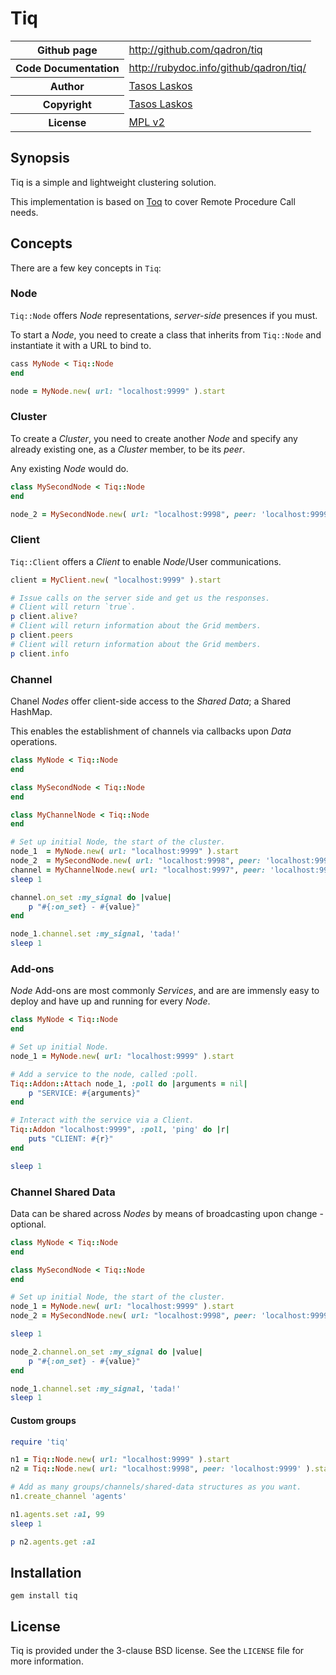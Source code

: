 # Tiq

<table>
    <tr>
        <th>Github page</th>
        <td><a href="http://github.com/qadron/tiq">http://github.com/qadron/tiq</a></td>
     </tr>
    <tr>
        <th>Code Documentation</th>
        <td><a href="http://rubydoc.info/github/qadron/tiq/">http://rubydoc.info/github/qadron/tiq/</a></td>
    </tr>
    <tr>
       <th>Author</th>
       <td><a href="mailto:tasos.laskos@gmail.com">Tasos Laskos</a></td>
    </tr>
    <tr>
        <th>Copyright</th>
        <td><a href="mailto:tasos.laskos@gmail.com">Tasos Laskos</a></td>
    </tr>
    <tr>
        <th>License</th>
        <td><a href="file.LICENSE.html">MPL v2</a></td>
    </tr>
</table>

## Synopsis

Tiq is a simple and lightweight clustering solution.

This implementation is based on [Toq](https://github.com/qadron/toq) to cover Remote Procedure Call needs.

## Concepts

There are a few key concepts in `Tiq`:

### Node

`Tiq::Node` offers _Node_ representations, _server-side_ presences if you must.

To start a _Node_, you need to create a class that inherits from `Tiq::Node`
and instantiate it with a URL to bind to.

```ruby
cass MyNode < Tiq::Node
end

node = MyNode.new( url: "localhost:9999" ).start
```

### Cluster

To create a _Cluster_, you need to create another _Node_ and specify any already
existing one, as a _Cluster_ member, to be its _peer_.

Any existing _Node_ would do.

```ruby
class MySecondNode < Tiq::Node
end

node_2 = MySecondNode.new( url: "localhost:9998", peer: 'localhost:9999' ).start
```

### Client

`Tiq::Client` offers a _Client_ to enable _Node_/User communications.

```ruby
client = MyClient.new( "localhost:9999" ).start

# Issue calls on the server side and get us the responses.
# Client will return `true`.
p client.alive?
# Client will return information about the Grid members.
p client.peers
# Client will return information about the Grid members.
p client.info
```

### Channel

Chanel _Nodes_ offer client-side access to the _Shared Data_; a Shared HashMap.

This enables the establishment of channels via callbacks upon _Data_
operations.

```ruby
class MyNode < Tiq::Node
end

class MySecondNode < Tiq::Node
end

class MyChannelNode < Tiq::Node
end

# Set up initial Node, the start of the cluster.
node_1  = MyNode.new( url: "localhost:9999" ).start
node_2  = MySecondNode.new( url: "localhost:9998", peer: 'localhost:9999' ).start
channel = MyChannelNode.new( url: "localhost:9997", peer: 'localhost:9999' ).start.channel
sleep 1

channel.on_set :my_signal do |value|
    p "#{:on_set} - #{value}"
end

node_1.channel.set :my_signal, 'tada!'
sleep 1
```

### Add-ons

_Node_ Add-ons are most commonly _Services_, and are are immensly easy to deploy
and have up and running for
every _Node_.

```ruby
class MyNode < Tiq::Node
end

# Set up initial Node.
node_1 = MyNode.new( url: "localhost:9999" ).start

# Add a service to the node, called :poll.
Tiq::Addon::Attach node_1, :poll do |arguments = nil|
    p "SERVICE: #{arguments}"
end

# Interact with the service via a Client.
Tiq::Addon "localhost:9999", :poll, 'ping' do |r|
    puts "CLIENT: #{r}"
end

sleep 1
```

### Channel Shared Data

Data can be shared across _Nodes_ by means of broadcasting upon
change - optional.

```ruby
class MyNode < Tiq::Node
end

class MySecondNode < Tiq::Node
end

# Set up initial Node, the start of the cluster.
node_1 = MyNode.new( url: "localhost:9999" ).start
node_2 = MySecondNode.new( url: "localhost:9998", peer: 'localhost:9999' ).start

sleep 1

node_2.channel.on_set :my_signal do |value|
    p "#{:on_set} - #{value}"
end

node_1.channel.set :my_signal, 'tada!'
sleep 1
```

#### Custom groups

```ruby
require 'tiq'

n1 = Tiq::Node.new( url: "localhost:9999" ).start
n2 = Tiq::Node.new( url: "localhost:9998", peer: 'localhost:9999' ).start

# Add as many groups/channels/shared-data structures as you want.
n1.create_channel 'agents'

n1.agents.set :a1, 99
sleep 1

p n2.agents.get :a1
```

## Installation

    gem install tiq

## License

Tiq is provided under the 3-clause BSD license.
See the `LICENSE` file for more information.
